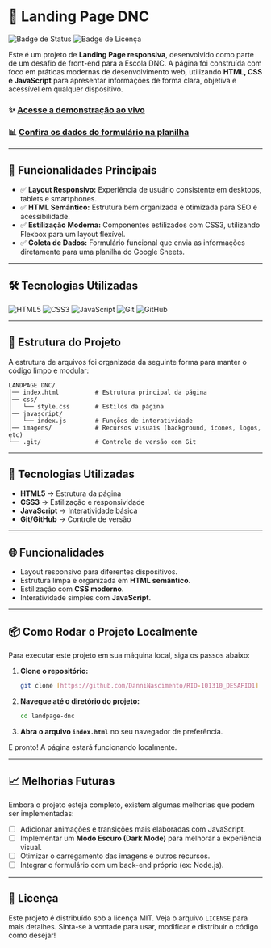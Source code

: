 # 🚀 Landing Page DNC

![Badge de Status](https://img.shields.io/badge/status-concluído-brightgreen)
![Badge de Licença](https://img.shields.io/badge/licença-MIT-blue)

Este é um projeto de **Landing Page responsiva**, desenvolvido como parte de um desafio de front-end para a Escola DNC. A página foi construída com foco em práticas modernas de desenvolvimento web, utilizando **HTML, CSS e JavaScript** para apresentar informações de forma clara, objetiva e acessível em qualquer dispositivo.

### ✨ [Acesse a demonstração ao vivo](https://rid-101310-desafio-1.vercel.app/)

### 📊 [Confira os dados do formulário na planilha](https://docs.google.com/spreadsheets/d/1-W1E9UMuI5cudXZGegk16EKlEK2EMaSI7SmkjBtGDX0/edit?usp=sharing)

---

## 🎯 Funcionalidades Principais

-   ✅ **Layout Responsivo:** Experiência de usuário consistente em desktops, tablets e smartphones.
-   ✅ **HTML Semântico:** Estrutura bem organizada e otimizada para SEO e acessibilidade.
-   ✅ **Estilização Moderna:** Componentes estilizados com CSS3, utilizando Flexbox para um layout flexível.
-   ✅ **Coleta de Dados:** Formulário funcional que envia as informações diretamente para uma planilha do Google Sheets.

---

## 🛠️ Tecnologias Utilizadas

![HTML5](https://img.shields.io/badge/HTML5-E34F26?style=for-the-badge&logo=html5&logoColor=white)
![CSS3](https://img.shields.io/badge/CSS3-1572B6?style=for-the-badge&logo=css3&logoColor=white)
![JavaScript](https://img.shields.io/badge/JavaScript-F7DF1E?style=for-the-badge&logo=javascript&logoColor=black)
![Git](https://img.shields.io/badge/GIT-E44C30?style=for-the-badge&logo=git&logoColor=white)
![GitHub](https://img.shields.io/badge/GitHub-181717?style=for-the-badge&logo=github&logoColor=white)

---

## 📂 Estrutura do Projeto

A estrutura de arquivos foi organizada da seguinte forma para manter o código limpo e modular:

```
LANDPAGE DNC/
│── index.html          # Estrutura principal da página
│── css/
│   └── style.css       # Estilos da página
│── javascript/
│   └── index.js        # Funções de interatividade
│── imagens/            # Recursos visuais (background, ícones, logos, etc)
└── .git/               # Controle de versão com Git
```

---

## 🚀 Tecnologias Utilizadas

- **HTML5** → Estrutura da página  
- **CSS3** → Estilização e responsividade  
- **JavaScript** → Interatividade básica  
- **Git/GitHub** → Controle de versão  

---

## 🌐 Funcionalidades

- Layout responsivo para diferentes dispositivos.  
- Estrutura limpa e organizada em **HTML semântico**.  
- Estilização com **CSS moderno**.  
- Interatividade simples com **JavaScript**.  

---

## 📦 Como Rodar o Projeto Localmente

Para executar este projeto em sua máquina local, siga os passos abaixo:

1.  **Clone o repositório:**
    ```bash
    git clone [https://github.com/DanniNascimento/RID-101310_DESAFIO1]
    ```

2.  **Navegue até o diretório do projeto:**
    ```bash
    cd landpage-dnc
    ```

3.  **Abra o arquivo `index.html`** no seu navegador de preferência.

E pronto! A página estará funcionando localmente.

---

## 📈 Melhorias Futuras

Embora o projeto esteja completo, existem algumas melhorias que podem ser implementadas:

-   [ ] Adicionar animações e transições mais elaboradas com JavaScript.
-   [ ] Implementar um **Modo Escuro (Dark Mode)** para melhorar a experiência visual.
-   [ ] Otimizar o carregamento das imagens e outros recursos.
-   [ ] Integrar o formulário com um back-end próprio (ex: Node.js).

---

## 📄 Licença

Este projeto é distribuído sob a licença MIT. Veja o arquivo `LICENSE` para mais detalhes. Sinta-se à vontade para usar, modificar e distribuir o código como desejar!
